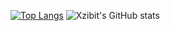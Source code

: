 [![Top Langs](https://github-readme-stats.vercel.app/api/top-langs/?username=XzibitGG&theme=tokyonight)](https://github.com/anuraghazra/github-readme-stats)
![Xzibit's GitHub stats](https://github-readme-stats.vercel.app/api?username=XzibitGG&show_icons=true&theme=tokyonight)

